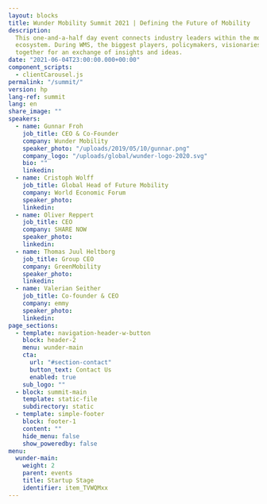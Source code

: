 ```yaml
---
layout: blocks
title: Wunder Mobility Summit 2021 | Defining the Future of Mobility
description:
  This one-and-a-half day event connects industry leaders within the mobility
  ecosystem. During WMS, the biggest players, policymakers, visionaries and more come
  together for an exchange of insights and ideas.
date: "2021-06-04T23:00:00.000+00:00"
component_scripts:
  - clientCarousel.js
permalink: "/summit/"
version: hp
lang-ref: summit
lang: en
share_image: ""
speakers:
  - name: Gunnar Froh
    job_title: CEO & Co-Founder
    company: Wunder Mobility
    speaker_photo: "/uploads/2019/05/10/gunnar.png"
    company_logo: "/uploads/global/wunder-logo-2020.svg"
    bio: ""
    linkedin:
  - name: Cristoph Wolff
    job_title: Global Head of Future Mobility
    company: World Economic Forum
    speaker_photo:
    linkedin:
  - name: Oliver Reppert
    job_title: CEO
    company: SHARE NOW
    speaker_photo:
    linkedin:
  - name: Thomas Juul Heltborg
    job_title: Group CEO
    company: GreenMobility
    speaker_photo:
    linkedin:
  - name: Valerian Seither
    job_title: Co-founder & CEO
    company: emmy
    speaker_photo:
    linkedin:
page_sections:
  - template: navigation-header-w-button
    block: header-2
    menu: wunder-main
    cta:
      url: "#section-contact"
      button_text: Contact Us
      enabled: true
    sub_logo: ""
  - block: summit-main
    template: static-file
    subdirectory: static
  - template: simple-footer
    block: footer-1
    content: ""
    hide_menu: false
    show_poweredby: false
menu:
  wunder-main:
    weight: 2
    parent: events
    title: Startup Stage
    identifier: item_TVWQMxx
---
```

